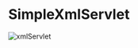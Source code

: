 # SimpleXmlServlet
![xmlServlet](https://user-images.githubusercontent.com/58922055/118348521-91534a80-b553-11eb-9beb-925b75d26005.PNG)
